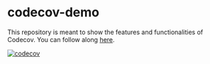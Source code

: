 # codecov-demo
This repository is meant to show the features and functionalities of Codecov. You can follow along [here](https://docs.codecov.com/docs/codecov-tutorial).

[![codecov](https://codecov.io/gh/vipinkaushal/codecov-demo/branch/main/graph/badge.svg?token=X6TU8R1PRX)](https://codecov.io/gh/vipinkaushal/codecov-demo)
